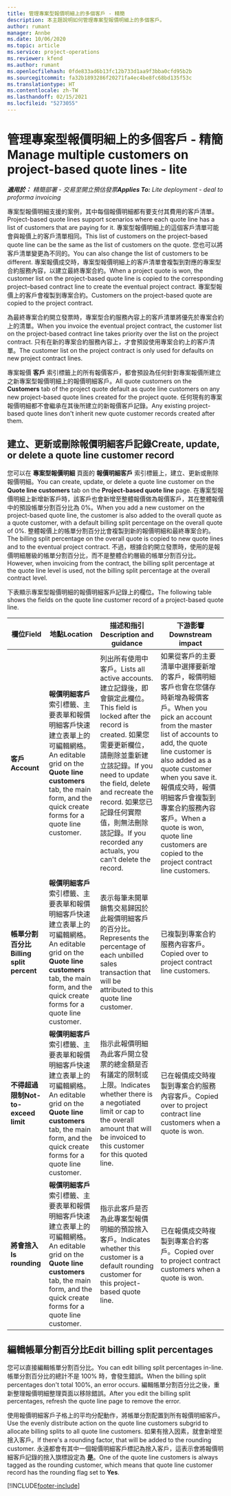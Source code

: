 ```yaml
---
title: 管理專案型報價明細上的多個客戶 - 精簡
description: 本主題說明如何管理專案型報價明細上的多個客戶。
author: rumant
manager: Annbe
ms.date: 10/06/2020
ms.topic: article
ms.service: project-operations
ms.reviewer: kfend
ms.author: rumant
ms.openlocfilehash: 0fde833ad6b13fc12b733d1aa9f3bba0cfd95b2b
ms.sourcegitcommit: fa32b1893286f20271fa4ec4be8fc68bd135f53c
ms.translationtype: HT
ms.contentlocale: zh-TW
ms.lasthandoff: 02/15/2021
ms.locfileid: "5273055"
---
```

# <a name="manage-multiple-customers-on-project-based-quote-lines---lite"></a><span data-ttu-id="afb13-103">管理專案型報價明細上的多個客戶 - 精簡</span><span class="sxs-lookup"><span data-stu-id="afb13-103">Manage multiple customers on project-based quote lines - lite</span></span>

<span data-ttu-id="afb13-104">_**適用於：** 精簡部署 - 交易至開立預估發票_</span><span class="sxs-lookup"><span data-stu-id="afb13-104">_**Applies To:** Lite deployment - deal to proforma invoicing_</span></span>

<span data-ttu-id="afb13-105">專案型報價明細支援的案例，其中每個報價明細都有要支付其費用的客戶清單。</span><span class="sxs-lookup"><span data-stu-id="afb13-105">Project-based quote lines support scenarios where each quote line has a list of customers that are paying for it.</span></span> <span data-ttu-id="afb13-106">專案型報價明細上的這個客戶清單可能會與報價上的客戶清單相同。</span><span class="sxs-lookup"><span data-stu-id="afb13-106">This list of customers on the project-based quote line can be the same as the list of customers on the quote.</span></span> <span data-ttu-id="afb13-107">您也可以將客戶清單變更為不同的。</span><span class="sxs-lookup"><span data-stu-id="afb13-107">You can also change the list of customers to be different.</span></span> <span data-ttu-id="afb13-108">專案報價成交時，專案型報價明細上的客戶清單會複製到對應的專案型合約服務內容，以建立最終專案合約。</span><span class="sxs-lookup"><span data-stu-id="afb13-108">When a project quote is won, the customer list on the project-based quote line is copied to the corresponding project–based contract line to create the eventual project contract.</span></span> <span data-ttu-id="afb13-109">專案型報價上的客戶會複製到專案合約。</span><span class="sxs-lookup"><span data-stu-id="afb13-109">Customers on the project-based quote are copied to the project contract.</span></span>

<span data-ttu-id="afb13-110">為最終專案合約開立發票時，專案型合約服務內容上的客戶清單將優先於專案合約上的清單。</span><span class="sxs-lookup"><span data-stu-id="afb13-110">When you invoice the eventual project contract, the customer list on the project-based contract line takes priority over the list on the project contract.</span></span> <span data-ttu-id="afb13-111">只有在新的專案合約服務內容上，才會預設使用專案合約上的客戶清單。</span><span class="sxs-lookup"><span data-stu-id="afb13-111">The customer list on the project contract is only used for defaults on new project contract lines.</span></span>

<span data-ttu-id="afb13-112">專案報價 **客戶** 索引標籤上的所有報價客戶，都會預設為任何針對專案報價所建立之新專案型報價明細上的報價明細客戶。</span><span class="sxs-lookup"><span data-stu-id="afb13-112">All quote customers on the **Customers** tab of the project quote default as quote line customers on any new project-based quote lines created for the project quote.</span></span> <span data-ttu-id="afb13-113">任何現有的專案報價明細都不會繼承在其後所建立的新報價客戶記錄。</span><span class="sxs-lookup"><span data-stu-id="afb13-113">Any existing project-based quote lines don't inherit new quote customer records created after them.</span></span>

## <a name="create-update-or-delete-a-quote-line-customer-record"></a><span data-ttu-id="afb13-114">建立、更新或刪除報價明細客戶記錄</span><span class="sxs-lookup"><span data-stu-id="afb13-114">Create, update, or delete a quote line customer record</span></span>

<span data-ttu-id="afb13-115">您可以在 **專案型報價明細** 頁面的 **報價明細客戶** 索引標籤上，建立、更新或刪除報價明細。</span><span class="sxs-lookup"><span data-stu-id="afb13-115">You can create, update, or delete a quote line customer on the **Quote line customers** tab on the **Project-based quote line** page.</span></span> <span data-ttu-id="afb13-116">在專案型報價明細上新增新客戶時，該客戶也會新增至整體報價做為報價客戶，其在整體報價中的預設帳單分割百分比為 0%。</span><span class="sxs-lookup"><span data-stu-id="afb13-116">When you add a new customer on the project-based quote line, the customer is also added to the overall quote as a quote customer, with a default billing split percentage on the overall quote of 0%.</span></span> <span data-ttu-id="afb13-117">整體報價上的帳單分割百分比會複製到新的報價明細和最終專案合約。</span><span class="sxs-lookup"><span data-stu-id="afb13-117">The billing split percentage on the overall quote is copied to new quote lines and to the eventual project contract.</span></span> <span data-ttu-id="afb13-118">不過，根據合約開立發票時，使用的是報價明細層級的帳單分割百分比，而不是整體合約層級的帳單分割百分比。</span><span class="sxs-lookup"><span data-stu-id="afb13-118">However, when invoicing from the contract, the billing split percentage at the quote line level is used, not the billing split percentage at the overall contract level.</span></span> 

<span data-ttu-id="afb13-119">下表顯示專案型報價明細的報價明細客戶記錄上的欄位。</span><span class="sxs-lookup"><span data-stu-id="afb13-119">The following table shows the fields on the quote line customer record of a project-based quote line.</span></span>

| <span data-ttu-id="afb13-120">欄位</span><span class="sxs-lookup"><span data-stu-id="afb13-120">Field</span></span> | <span data-ttu-id="afb13-121">地點</span><span class="sxs-lookup"><span data-stu-id="afb13-121">Location</span></span> | <span data-ttu-id="afb13-122">描述和指引</span><span class="sxs-lookup"><span data-stu-id="afb13-122">Description and guidance</span></span> | <span data-ttu-id="afb13-123">下游影響</span><span class="sxs-lookup"><span data-stu-id="afb13-123">Downstream impact</span></span> |
| --- | --- | --- | --- |
| <span data-ttu-id="afb13-124">**客戶**</span><span class="sxs-lookup"><span data-stu-id="afb13-124">**Account**</span></span> | <span data-ttu-id="afb13-125">**報價明細客戶** 索引標籤、主要表單和報價明細客戶快速建立表單上的可編輯網格。</span><span class="sxs-lookup"><span data-stu-id="afb13-125">An editable grid on the **Quote line customers** tab, the main form, and the quick create forms for a quote line customer.</span></span> | <span data-ttu-id="afb13-126">列出所有使用中客戶。</span><span class="sxs-lookup"><span data-stu-id="afb13-126">Lists all active accounts.</span></span> <span data-ttu-id="afb13-127">建立記錄後，即會鎖定此欄位。</span><span class="sxs-lookup"><span data-stu-id="afb13-127">This field is locked after the record is created.</span></span> <span data-ttu-id="afb13-128">如果您需要更新欄位，請刪除並重新建立該記錄。</span><span class="sxs-lookup"><span data-stu-id="afb13-128">If you need to update the field, delete and recreate the record.</span></span> <span data-ttu-id="afb13-129">如果您已記錄任何實際值，則無法刪除該記錄。</span><span class="sxs-lookup"><span data-stu-id="afb13-129">If you recorded any actuals, you can't delete the record.</span></span> | <span data-ttu-id="afb13-130">如果從客戶的主要清單中選擇要新增的客戶，報價明細客戶也會在您儲存時新增為報價客戶。</span><span class="sxs-lookup"><span data-stu-id="afb13-130">When you pick an account from the master list of accounts to add, the quote line customer is also added as a quote customer when you save it.</span></span> <span data-ttu-id="afb13-131">報價成交時，報價明細客戶會複製到專案合約服務內容客戶。</span><span class="sxs-lookup"><span data-stu-id="afb13-131">When a quote is won, quote line customers are copied to the project contract line customers.</span></span> |
| <span data-ttu-id="afb13-132">**帳單分割百分比**</span><span class="sxs-lookup"><span data-stu-id="afb13-132">**Billing split percent**</span></span> | <span data-ttu-id="afb13-133">**報價明細客戶** 索引標籤、主要表單和報價明細客戶快速建立表單上的可編輯網格。</span><span class="sxs-lookup"><span data-stu-id="afb13-133">An editable grid on the **Quote line customers** tab, the main form, and the quick create forms for a quote line customer.</span></span> | <span data-ttu-id="afb13-134">表示每筆未開單銷售交易歸因於此報價明細客戶的百分比。</span><span class="sxs-lookup"><span data-stu-id="afb13-134">Represents the percentage of each unbilled sales transaction that will be attributed to this quote line customer.</span></span> | <span data-ttu-id="afb13-135">已複製到專案合約服務內容客戶。</span><span class="sxs-lookup"><span data-stu-id="afb13-135">Copied over to project contract line customers.</span></span> |
| <span data-ttu-id="afb13-136">**不得超過限制**</span><span class="sxs-lookup"><span data-stu-id="afb13-136">**Not-to-exceed limit**</span></span> | <span data-ttu-id="afb13-137">**報價明細客戶** 索引標籤、主要表單和報價明細客戶快速建立表單上的可編輯網格。</span><span class="sxs-lookup"><span data-stu-id="afb13-137">An editable grid on the **Quote line customers** tab, the main form, and the quick create forms for a quote line customer.</span></span> | <span data-ttu-id="afb13-138">指示此報價明細為此客戶開立發票的總金額是否有議定的限制或上限。</span><span class="sxs-lookup"><span data-stu-id="afb13-138">Indicates whether there is a negotiated limit or cap to the overall amount that will be invoiced to this customer for this quoted line.</span></span> | <span data-ttu-id="afb13-139">已在報價成交時複製到專案合約服務內容客戶。</span><span class="sxs-lookup"><span data-stu-id="afb13-139">Copied over to project contract line customers when a quote is won.</span></span> |
| <span data-ttu-id="afb13-140">**將會捨入**</span><span class="sxs-lookup"><span data-stu-id="afb13-140">**Is rounding**</span></span> | <span data-ttu-id="afb13-141">**報價明細客戶** 索引標籤、主要表單和報價明細客戶快速建立表單上的可編輯網格。</span><span class="sxs-lookup"><span data-stu-id="afb13-141">An editable grid on the **Quote line customers** tab, the main form, and the quick create forms for a quote line customer.</span></span> | <span data-ttu-id="afb13-142">指示此客戶是否為此專案型報價明細的預設捨入客戶。</span><span class="sxs-lookup"><span data-stu-id="afb13-142">Indicates whether this customer is a default rounding customer for this project-based quote line.</span></span> | <span data-ttu-id="afb13-143">已在報價成交時複製到專案合約客戶。</span><span class="sxs-lookup"><span data-stu-id="afb13-143">Copied over to project contract customers when a quote is won.</span></span> |

## <a name="edit-billing-split-percentages"></a><span data-ttu-id="afb13-144">編輯帳單分割百分比</span><span class="sxs-lookup"><span data-stu-id="afb13-144">Edit billing split percentages</span></span>

<span data-ttu-id="afb13-145">您可以直接編輯帳單分割百分比。</span><span class="sxs-lookup"><span data-stu-id="afb13-145">You can edit billing split percentages in-line.</span></span> <span data-ttu-id="afb13-146">帳單分割百分比的總計不是 100% 時，會發生錯誤。</span><span class="sxs-lookup"><span data-stu-id="afb13-146">When the billing split percentages don't total 100%, an error occurs.</span></span> <span data-ttu-id="afb13-147">編輯帳單分割百分比之後，重新整理報價明細整理頁面以移除錯誤。</span><span class="sxs-lookup"><span data-stu-id="afb13-147">After you edit the billing split percentages, refresh the quote line page to remove the error.</span></span>

<span data-ttu-id="afb13-148">使用報價明細客戶子格上的平均分配動作，將帳單分割配置到所有報價明細客戶。</span><span class="sxs-lookup"><span data-stu-id="afb13-148">Use the evenly distribute action on the quote line customers subgrid to allocate billing splits to all quote line customers.</span></span> <span data-ttu-id="afb13-149">如果有捨入因素，就會新增至捨入客戶。</span><span class="sxs-lookup"><span data-stu-id="afb13-149">If there's a rounding factor, that will be added to the rounding customer.</span></span> <span data-ttu-id="afb13-150">永遠都會有其中一個報價明細客戶標記為捨入客戶，這表示會將報價明細客戶記錄的捨入旗標設定為 **是**。</span><span class="sxs-lookup"><span data-stu-id="afb13-150">One of the quote line customers is always tagged as the rounding customer, which means that quote line customer record has the rounding flag set to **Yes**.</span></span> 


[!INCLUDE[footer-include](../../includes/footer-banner.md)]